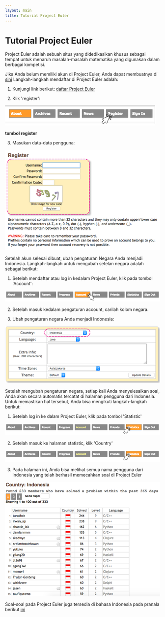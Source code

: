```yaml
---
layout: main
title: Tutorial Project Euler
---
```


# Tutorial Project Euler

Project Euler adalah sebuah situs yang didedikasikan khusus sebagai tempat untuk menaruh masalah-masalah matematika yang digunakan dalam berbagai kompetisi.
 
Jika Anda belum memiliki akun di Project Euler, Anda dapat membuatnya di [sini](https://projecteuler.net/register)
Langkah-langkah mendaftar di Project Euler adalah:

1. Kunjungi link berikut: [daftar Project Euler](https://projecteuler.net/register)

2. Klik 'register':

  ![Alt](/besutkode/img/tutspe/klikreg.png "klik pada tombol register")
  
  **tombol register**

3. Masukan data-data pengguna:

  ![Alt](/besutkode/img/tutspe/regis.png "masukan data pengguna")
 
Setelah akun selesai dibuat, ubah pengaturan Negara Anda menjadi Indonesia.
Langkah-langkah untuk mengubah setelan negara adalah sebagai berikut:
  
1. Setelah mendaftar atau log in kedalam Project Euler, klik pada tombol 'Account':

  ![Alt](/besutkode/img/tutspe/klikacc.png "klik pada tombol account")

2. Setelah masuk kedalam pengaturan account, carilah kolom negara.

3. Ubah pengaturan negara Anda menjadi Indonesia:

  ![Alt](/besutkode/img/tutspe/changeindo.png "ubah pengaturan negara")
 
Setelah mengubah pengaturan negara, setiap kali Anda menyelesaikan soal, Anda akan secara automatis tercatat di halaman pengguna dari Indonesia.
Untuk memastikan hal tersebut, Anda bisa mengikuti langkah-langkah berikut:
  
1. Setelah log in ke dalam Project Euler, klik pada tombol 'Statistic'

  ![Alt](/besutkode/img/tutspe/klikstat.png "klik tombol statistic")
    
2. Setelah masuk ke halaman statistic, klik 'Country'

  ![Alt](/besutkode/img/tutspe/klikstat.png "klik tombol country")
    
3. Pada halaman ini, Anda bisa melihat semua nama pengguna dari Indonesia yang telah berhasil memecahkan soal di Project Euler

  ![Alt](/besutkode/img/tutspe/indolist.png "daftar pengguna dari Indonesia")
 
Soal-soal pada Project Euler juga tersedia di bahasa Indonesia pada pranala berikut [ini](http://wikimedia-id.github.io/projecteuler/)
